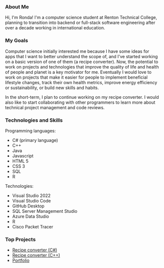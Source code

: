 ### About Me
Hi, I'm Ronda! I'm a computer science student at Renton Technical College, planning to transition into backend or full-stack software engineering after over a decade working in international education. 

### My Goals
Computer science initially interested me because I have some ideas for apps that I want to better understand the scope of, and I've started working on a basic version of one of them (a recipe converter). Now, the potential to work on projects and technologies that improve the quality of life and health of people and planet is a key motivator for me. Eventually I would love to work on projects that make it easier for people to implement beneficial lifestyle changes, track their own health metrics, improve energy efficiency or sustainability, or build new skills and habits. 

In the short-term, I plan to continue working on my recipe converter. I would also like to start collaborating with other programmers to learn more about technical project management and code reviews. 

### Technologies and Skills
Programming languages: 
- C# (primary language)
- C++
- Java
- Javascript
- HTML 5
- CSS 3
- SQL
- R

Technologies:
- Visual Studio 2022
- Visual Studio Code
- GitHub Desktop
- SQL Server Management Studio
- Azure Data Studio
- R
- Cisco Packet Tracer

### Top Projects
- [Recipe converter (C#)]([url](https://github.com/rondastar/RecipeConverter))
- [Recipe converter (C++)]([url](https://github.com/rondastar/RecipeCalc)https://github.com/rondastar/RecipeCalc)
- [Portfolio]([url](https://github.com/rondastar/Portfolio)https://github.com/rondastar/Portfolio)
